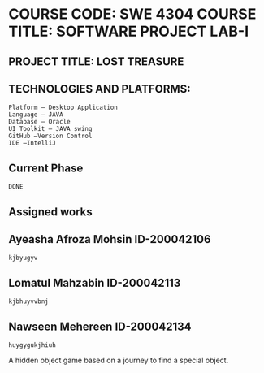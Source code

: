 # COURSE CODE: SWE 4304 COURSE TITLE: SOFTWARE PROJECT LAB-I

## PROJECT TITLE: LOST TREASURE

## TECHNOLOGIES AND PLATFORMS:
```
Platform — Desktop Application
Language — JAVA
Database — Oracle
UI Toolkit — JAVA swing
GitHub —Version Control
IDE —IntelliJ
```


## Current Phase
```
DONE
```

## Assigned works  
 ## Ayeasha Afroza Mohsin  ID-200042106
 ```
 kjbyugyv
 ```
 ## Lomatul Mahzabin ID-200042113
 ```
 kjbhuyvvbnj
 ```
 ## Nawseen Mehereen ID-200042134
 ```
 huygygukjhiuh
 ```
 
A hidden object game based on a journey to find a special object.
